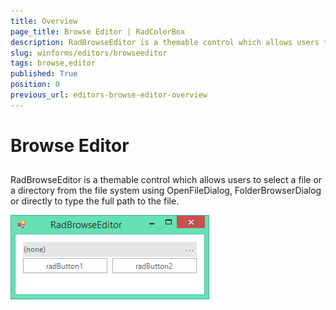 ```yaml
---
title: Overview
page_title: Browse Editor | RadColorBox
description: RadBrowseEditor is a themable control which allows users to select a file or a directory from the file system using OpenFileDialog, FolderBrowserDialog or directly to type the full path to the file.
slug: winforms/editors/browseeditor
tags: browse,editor
published: True
position: 0
previous_url: editors-browse-editor-overview
---
```


# Browse Editor
 
## 

RadBrowseEditor is a themable control which allows users to select a file or a directory from the file system using OpenFileDialog, FolderBrowserDialog or directly to type the full path to the file.

![editors-browse-editor-overview 001](images/editors-browse-editor-overview001.png)
